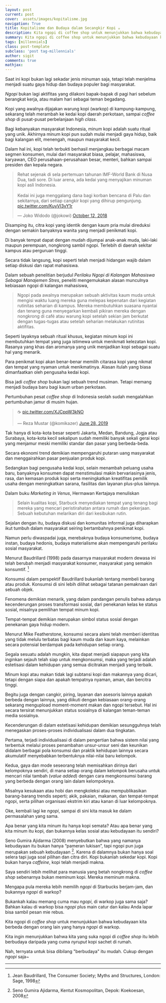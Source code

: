 ```yaml
---
layout: post
current: post
cover:  assets/images/kopitalisme.jpg
navigation: True
title: Kopitalisme dan Budaya dalam Secangkir Kopi ☕
description: Kita ngopi di coffee shop untuk menunjukkan bahwa kebudayaan kita berbeda dengan orang yang hanya ngopi di warkop, atau kita lebih berbudaya daripada mereka yang cuma nyruput kopi sachet di rumah.
summary: Kita ngopi di coffee shop untuk menunjukkan bahwa kebudayaan kita berbeda dengan orang yang hanya ngopi di warkop, atau kita lebih berbudaya daripada mereka yang cuma nyruput kopi sachet di rumah.
tags: [millennials]
class: post-template
subclass: 'post tag-millennials'
author: sigit
comments: true
mathjax:
---
```


Saat ini kopi bukan lagi sekadar jenis minuman saja, tetapi telah menjelma menjadi suatu gaya hidup dan budaya populer bagi masyarakat.

*Ngopi* bukan lagi aktifitas yang dilakoni bapak-bapak di pagi hari sebelum berangkat kerja, atau malam hari sebagai teman begadang.

Kopi yang awalnya dijajakan warung kopi (warkop) di kampung-kampung, sekarang telah merambah ke kedai kopi daerah perkotaan, sampai *coffee shop* di pusat-pusat perbelanjaan *high class*.

Bagi kebanyakan masyarakat Indonesia, minum kopi adalah suatu ritual yang unik. Akhirnya minum kopi pun sudah mulai menjadi gaya hidup, baik bagi kalangan elit, menengah, maupun masyarakat kecil.

Dalam hal ini, kopi telah terbukti berhasil menjangkau berbagai macam segmen konsumen, mulai dari masyarakat biasa, pelajar, mahasiswa, karyawan, CEO perusahaan-perusahaan besar, menteri, bahkan sampai presiden dan kepala negara.

<blockquote class="twitter-tweet"><p lang="in" dir="ltr">Rehat sejenak di sela pertemuan tahunan IMF-World Bank di Nusa Dua, tadi sore. Di luar arena, ada kedai yang menyajikan minuman kopi asli Indonesia.<br><br>Kedai ini juga menggalang dana bagi korban bencana di Palu dan sekitarnya, dari setiap cangkir kopi yang dihirup pengunjung. <a href="https://t.co/KuyVI3vY1r">pic.twitter.com/KuyVI3vY1r</a></p>&mdash; Joko Widodo (@jokowi) <a href="https://twitter.com/jokowi/status/1050723054534311936?ref_src=twsrc%5Etfw">October 12, 2018</a></blockquote> <script async src="https://platform.twitter.com/widgets.js" charset="utf-8"></script>

Disamping itu, citra kopi yang identik dengan kaum pria mulai direduksi dengan semakin banyaknya wanita yang menjadi penikmati kopi.

Di banyak tempat dapat dengan mudah dijumpai anak-anak muda, laki-laki maupun perempuan, nongkrong sambil ngopi. Terlebih di daerah sekitar kampus atau perguruan tinggi.

Secara tidak langsung, kopi seperti telah menjadi hidangan wajib dalam setiap diskusi dan rapat mahasiswa.

Dalam sebuah penelitian berjudul *Perilaku Ngopi di Kalangan Mahasiswa Sebagai Manajemen Stres*, peneliti mengemukakan alasan munculnya kebiasaan ngopi di kalangan mahasiswa,

> Ngopi pada awalnya merupakan sebuah aktivitas kaum muda untuk mengisi waktu luang mereka guna melepas kepenatan dari kegiatan rutinitas seharian di kampus. Mereka membutuhkan suasana nyantai dan tenang guna menyegarkan kembali pikiran mereka dengan nongkrong di café atau warung kopi setelah sekian jam berkutat dengan tugas-tugas atau setelah seharian melakukan rutinitas aktifitas.

Seperti layaknya sebuah ritual khusus, kegiatan minum kopi ini membutuhkan tempat yang juga istimewa untuk menikmati kelezatan kopi. Rasanya yang khas dan aromanya yang unik menjadikan kopi sebagai suatu hal yang menarik.

Para penikmat kopi akan benar-benar memilih citarasa kopi yang nikmat dan tempat yang nyaman untuk menikmatinya. Alasan itulah yang biasa dimanfaatkan oleh pengusaha kedai kopi.

Bisa jadi *coffee shop* bukan lagi sebuah trend musiman. Tetapi memang menjadi budaya baru bagi kaum urban perkotaan.

Pertumbuhan pesat *coffee shop* di Indonesia seolah sudah mengalahkan pertumbuhan jamur di musim hujan.

<blockquote class="twitter-tweet"><p lang="und" dir="ltr">☕️ <a href="https://t.co/XJCppW3kNO">pic.twitter.com/XJCppW3kNO</a></p>&mdash; Reza Mustar (@komikazer) <a href="https://twitter.com/komikazer/status/1144609118440656896?ref_src=twsrc%5Etfw">June 28, 2019</a></blockquote> <script async src="https://platform.twitter.com/widgets.js" charset="utf-8"></script>

Tak hanya di kota-kota besar seperti Jakarta, Medan, Bandung, Jogja atau Surabaya, kota-kota kecil sekalipun sudah memiliki banyak sekali gerai kopi yang menjamur meski memiliki standar dan pasar yang berbeda-beda.

Secara ekonomi trend demikian mempengaruhi putaran uang masyarakat dan menggairahkan pasar penjualan produk kopi.

Sedangkan bagi pengusaha kedai kopi, selain menambah peluang usaha baru, banyaknya konsumen dapat menstimulasi makin bervariasinya jenis, rasa, dan kemasan produk kopi serta meningkatkan kreatifitas pemilik usaha dengan meningkatkan sarana, fasilitas dan layanan plus-plus lainnya.

Dalam buku *Marketing in Venus*, Hermawan Kertajaya menuliskan

> Selain kualitas kopi, Starbuck menyediakan tempat yang tenang bagi mereka yang mencari peristirahatan antara rumah dan pekerjaan. Sebuah kebutuhan melarikan diri dari kesibukan rutin.

Sejalan dengan itu, budaya diskusi dan komunitas informal juga diharapkan ikut tumbuh dalam masyarakat seiring bertambahnya penikmat kopi.

Namun perlu diwaspadai juga, merebaknya budaya konsumerisme, budaya instan, budaya hedonis, budaya materialisme akan mempengaruhi perilaku sosial masyarakat.

Menurut Baudrillard (1998) pada dasarnya masyarakat modern dewasa ini telah berubah menjadi masyarakat konsumer, masyarakat yang semakin konsumtif. [^1]

Konsumsi dalam perspektif Baudrillard bukanlah tentang membeli barang atau produk. Konsumsi di sini lebih dilihat sebagai tatanan pemaknaan dari sebuah objek.

Fenomena demikian menarik, yang dalam pandangan penulis bahwa adanya kecenderungan proses transformasi sosial, dari penekanan kelas ke status sosial, misalnya pemilihan tempat minum kopi.

Tempat-tempat demikian merupakan simbol status sosial dengan penekanan gaya hidup modern.

Menurut Mike Featherstone, konsumsi secara alami telah memberi identitas yang tidak melulu terbatas bagi kaum muda dan kaum kaya, melainkan secara potensial berdampak pada kehidupan setiap orang.

Segala sesuatu adalah mungkin, kita dapat menjadi siapapun yang kita inginkan sejauh telah siap untuk mengkonsumsi, maka yang terjadi adalah estetisasi dalam kehidupan yang semua dicitrakan menjadi yang terbaik.

Minum kopi atau makan tidak lagi subtansi kopi dan makannya yang dicari, tetapi dengan siapa dan apakah tempatnya nyaman, aman, dan bercitra tinggi.

Begitu juga dengan cangkir, piring, layanan dan asesoris lainnya apakah berbeda dengan lainnya, yang diikuti dengan kebiasaan orang-orang sekarang mengupload moment-moment makan dan ngopi tersebut. Hal ini secara tersirat menunjukkan status sosialnya di kalangan teman-teman media sosialnya.

Kecenderungan di dalam estetisasi kehidupan demikian sesungguhnya telah menegaskan proses-proses individualisasi dalam dua tingkatan.

Pertama, terjadi individualisasi di dalam pengertian bahwa sistem nilai yang terbentuk melalui proses penambahan unsur-unsur seni dan keunikan didalam berbagai pola konsumsi dan praktik kehidupan lainnya secara akumulatif menyebabkan terbentuknya nilai-nilai baru kelompok.

Kedua, gaya dan mode seseorang telah memisahkan dirinya dari kelompoknya sendiri, di mana setiap orang dalam kelompok berusaha untuk mencari nilai tambah (*value added*) dengan cara mengkonsumsi barang yang berbeda dengan orang lain dalam kelompoknya.

Misalnya kesukaan atau hobi dan mengkoleksi atau mempublikasikan barang-barang trendis seperti; akik, pakaian, makanan, dan tempat-tempat ngopi, serta pilihan organisasi ekstrim kiri atau kanan di luar kelompoknya.

Oke, kembali lagi ke *ngopi*, sampai di sini kita masuk ke dalam permasalahan yang sama.

Apa benar yang kita minum itu hanya kopi semata? Atau apa benar yang kita minum itu kopi, dan bukannya kelas sosial atau kebudayaan itu sendiri?

Seno Gumira Ajidarma (2008) menyebutkan bahwa yang namanya kebudayaan itu bukan hanya “pameran lukisan”, tapi ngopi pun juga merupakan sebuah kebudayaan [^2]. Karena di dalamnya bukan hanya soal selera tapi juga soal pilihan dan citra diri. Kopi bukanlah sekedar kopi. Kopi bukan hanya *caffeine*, kopi telah menjadi makna.

Saya sendiri lebih melihat para manusia yang betah nongkrong di *coffee shop* sebenarnya bukan meminum kopi. Mereka meminum makna.

Mengapa pula mereka lebih memilih *ngopi* di Starbucks berjam-jam, dan bukannya *ngopi* di warkop? 

Bukankah kalau memang cuma mau *ngopi*, di warkop juga sama saja? Bahkan kalau di warkop bisa *ngopi* plus main catur dan kalau Anda lapar bisa sambil pesan mie rebus.

Kita ngopi di *coffee shop* untuk menunjukkan bahwa kebudayaan kita berbeda dengan orang lain yang hanya *ngopi* di warkop.

Kita ingin menunjukkan bahwa kita yang suka ngopi di *coffee shop* itu lebih berbudaya daripada yang cuma *nyruput* kopi sachet di rumah.

Nah, ternyata untuk bisa dibilang "berbudaya" itu mudah. Cukup dengan *ngopi* saja~

-----

[^1]: Jean Baudrillard, The Consumer Society; Myths and Structures, London: Sage, 1998

[^2]: Seno Gumira Ajidarma, Kentut Kosmopolitan, Depok: Koekoesan, 2008